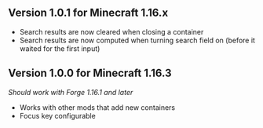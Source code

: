 ## Version 1.0.1 for Minecraft 1.16.x

- Search results are now cleared when closing a container
- Search results are now computed when turning search field on (before it waited for the first input)


## Version 1.0.0 for Minecraft 1.16.3

*Should work with Forge 1.16.1 and later*

- Works with other mods that add new containers
- Focus key configurable